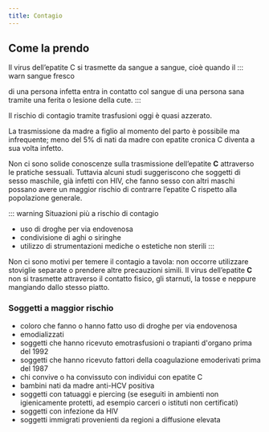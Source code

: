 ```yaml
---
title: Contagio
---
```


## Come la prendo

Il virus dell’epatite C si trasmette da sangue a sangue, cioè quando il
::: warn sangue fresco

di una persona infetta entra in contatto col sangue di una persona sana tramite una ferita o lesione della cute.
:::

Il rischio di contagio tramite trasfusioni oggi è quasi azzerato.

La trasmissione da madre a figlio al momento del parto è possibile ma infrequente; meno del 5% di nati da madre con epatite cronica C diventa a sua volta infetto.

Non ci sono solide conoscenze sulla trasmissione dell’epatite **C** attraverso le pratiche sessuali. Tuttavia alcuni studi suggeriscono che soggetti di sesso maschile, già infetti con HIV, che fanno sesso con altri maschi possano avere un maggior rischio di contrarre l’epatite C rispetto alla popolazione generale.

::: warning Situazioni più a rischio di contagio

- uso di droghe per via endovenosa
- condivisione di aghi o siringhe
- utilizzo di strumentazioni mediche o estetiche non sterili
  :::

Non ci sono motivi per temere il contagio a tavola: non occorre utilizzare stoviglie separate o prendere altre precauzioni simili. Il virus dell’epatite **C** non si trasmette attraverso il contatto fisico, gli starnuti, la tosse e neppure mangiando dallo stesso piatto.

### Soggetti a maggior rischio

- coloro che fanno o hanno fatto uso di droghe per via endovenosa
- emodializzati
- soggetti che hanno ricevuto emotrasfusioni o trapianti d'organo prima del 1992
- soggetti che hanno ricevuto fattori della coagulazione emoderivati prima del 1987
- chi convive o ha convissuto con individui con epatite C
- bambini nati da madre anti-HCV positiva
- soggetti con tatuaggi e piercing (se eseguiti in ambienti non igienicamente protetti, ad esempio carceri o istituti non certificati)
- soggetti con infezione da HIV
- soggetti immigrati provenienti da regioni a diffusione elevata
